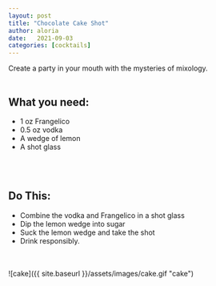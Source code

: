 ```yaml
---
layout: post
title: "Chocolate Cake Shot"
author: aloria
date:   2021-09-03
categories: [cocktails]
---
```

Create a party in your mouth with the mysteries of mixology. <br/><br/>
## What you need:
* 1 oz Frangelico
* 0.5 oz vodka
* A wedge of lemon
* A shot glass
<br/>
<br/>

## Do This:
* Combine the vodka and Frangelico in a shot glass
* Dip the lemon wedge into sugar
* Suck the lemon wedge and take the shot
* Drink responsibly.

<br/>
<br/>
![cake]({{ site.baseurl }}/assets/images/cake.gif "cake")
